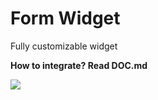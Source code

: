 # Form Widget
Fully customizable widget

<b>How to integrate? Read DOC.md</b>

<img src = "https://sun1.userapi.com/sun1-22/s/v1/ig2/81nHgJ9-tNVjplDMNgxH2HZYzpbJ8dF32vONR8YXiSZPQV9vRkMr7p5Ps9QM9QfIHI-U3_yJTRB4ptuErOIIrzZ0.jpg?size=760x474&quality=96&type=album">
